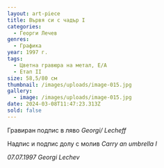 ```yaml
---
layout: art-piece
title: Вървя си с чадър I
categories:
  - Георги Лечев
genres:
  - Графика
year: 1997 г.
tags:
  - Цветна гравюра на метал, Е/А
  - Етап II
size: 58,5/80 см
thumbnail: /images/uploads/image-015.jpg
gallery:
  - image: /images/uploads/image-015.jpg
date: 2024-03-08T11:47:23.313Z
sold: false
---
```

Гравиран подпис в ляво *Georgi/ Lecheff*

Надпис и подпис долу с молив *Carry an umbrella I*

*07.07.1997 Georgi Lechev*
